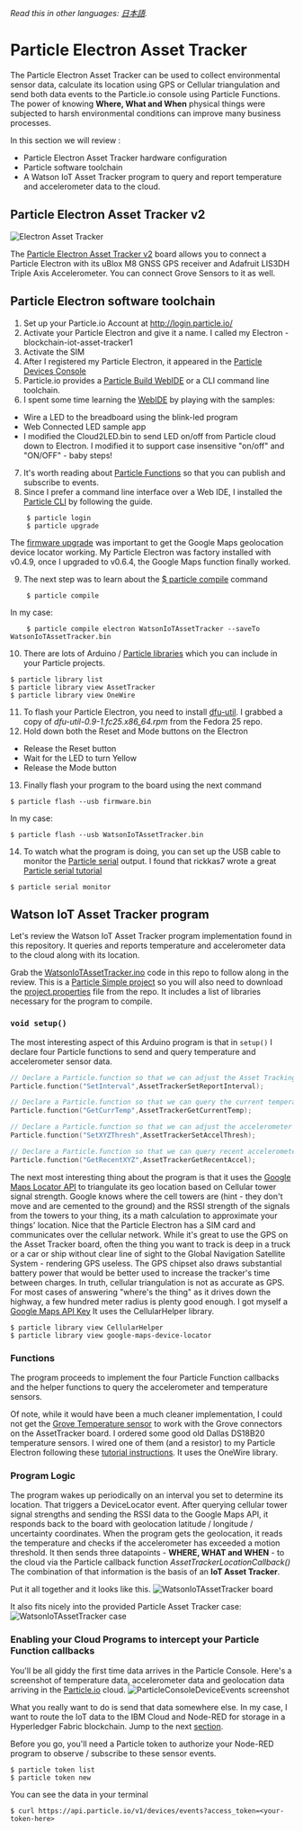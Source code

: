 *Read this in other languages: [日本語](README-ja.md).*

# Particle Electron Asset Tracker
The Particle Electron Asset Tracker can be used to collect environmental sensor data, calculate its location using GPS or Cellular triangulation and send both data events to the Particle.io console using Particle Functions.  The power of knowing **Where, What and When** physical things were subjected to harsh environmental conditions can improve many business processes.

In this section we will review :
* Particle Electron Asset Tracker hardware configuration
* Particle software toolchain
* A Watson IoT Asset Tracker program to query and report temperature and accelerometer data to the cloud.

## Particle Electron Asset Tracker v2
![Electron Asset Tracker](https://docs.particle.io/assets/images/shields/asset-tracker-shield-v2/asset.png "Particle Electron picture")

The [Particle Electron Asset Tracker v2](https://store.particle.io/products/asset-tracker) board allows you to connect a Particle Electron with its uBlox M8 GNSS GPS receiver and Adafruit LIS3DH Triple Axis Accelerometer. You can connect Grove Sensors to it as well.

## Particle Electron software toolchain
1. Set up your Particle.io Account at  http://login.particle.io/
2. Activate your Particle Electron and give it a name. I called my Electron - blockchain-iot-asset-tracker1
3. Activate the SIM
4. After I registered my Particle Electron, it appeared in the [Particle Devices Console](https://console.particle.io/devices)
5. Particle.io provides a [Particle Build WebIDE](https://docs.particle.io/guide/getting-started/build/core/) or a CLI command line toolchain.
6. I spent some time learning the [WebIDE](https://build.particle.io/) by playing with the samples:
  * Wire a LED to the breadboard using the blink-led program
  * Web Connected LED sample app
  * I modified the Cloud2LED.bin to send LED on/off from Particle cloud down to Electron. I modified it to support case insensitive "on/off" and "ON/OFF" - baby steps!
7. It's worth reading about [Particle Functions](https://docs.particle.io/reference/firmware/core/#particle-function-) so that you can publish and subscribe to events.
8. Since I prefer a command line interface over a Web IDE, I installed the [Particle CLI]( https://docs.particle.io/guide/tools-and-features/cli/electron/) by following the guide.
```
    $ particle login
    $ particle upgrade
```
 The [firmware upgrade](https://docs.particle.io/guide/tools-and-features/firmware-manager/electron/) was important to get the Google Maps geolocation device locator working.  My Particle Electron was factory installed with v0.4.9, once I upgraded to v0.6.4, the Google Maps function finally worked.

9. The next step was to learn about the [$ particle compile]( https://docs.particle.io/reference/cli/#particle-compile) command
```
    $ particle compile
```
In my case:
```
    $ particle compile electron WatsonIoTAssetTracker --saveTo WatsonIoTAssetTracker.bin
```
10. There are lots of Arduino / [Particle libraries](https://docs.particle.io/guide/tools-and-features/libraries/) which you can include in your Particle projects.
```
$ particle library list
$ particle library view AssetTracker
$ particle library view OneWire
```
11. To flash your Particle Electron, you need to install [dfu-util](https://docs.particle.io/faq/particle-tools/installing-dfu-util/core/).
I grabbed a copy of *dfu-util-0.9-1.fc25.x86_64.rpm* from the Fedora 25 repo.
12. Hold down both the Reset and Mode buttons on the Electron
 * Release the Reset button
 * Wait for the LED to turn Yellow
 * Release the Mode button
13. Finally flash your program to the board using the next command
```
$ particle flash --usb firmware.bin
```  
In my case:
 ```
$ particle flash --usb WatsonIoTAssetTracker.bin
 ```
14. To watch what the program is doing, you can set up the USB cable to monitor the [Particle serial](https://docs.particle.io/reference/firmware/photon/#serial) output.  I found that rickkas7 wrote a great [Particle serial tutorial](https://github.com/rickkas7/serial_tutorial)
```
$ particle serial monitor
```

## Watson IoT Asset Tracker program
Let's review the Watson IoT Asset Tracker program implementation found in this repository. It queries and reports temperature and accelerometer data to the cloud along with its location.

Grab the [WatsonIoTAssetTracker.ino](WatsonIoTAssetTracker.ino) code in this repo to follow along in the review. This is a [Particle Simple project](https://docs.particle.io/guide/tools-and-features/libraries/#project-file-structure) so you will also need to download the [project.properties](project.properties) file from the repo. It includes a list of libraries necessary for the program to compile.

### ```void setup()```

The most interesting aspect of this Arduino program is that in ```setup()``` I declare four Particle functions to send and query temperature and accelerometer sensor data.
``` C
// Declare a Particle.function so that we can adjust the Asset Tracking on and off reporting interval from the cloud.
Particle.function("SetInterval",AssetTrackerSetReportInterval);

// Declare a Particle.function so that we can query the current temperature from the cloud.
Particle.function("GetCurrTemp",AssetTrackerGetCurrentTemp);

// Declare a Particle.function so that we can adjust the accelerometer threshold from the cloud.
Particle.function("SetXYZThresh",AssetTrackerSetAccelThresh);

// Declare a Particle.function so that we can query recent accelerometer data from the cloud.
Particle.function("GetRecentXYZ",AssetTrackerGetRecentAccel);
```

The next most interesting thing about the program is that it uses the [Google Maps Locator API](https://docs.particle.io/tutorials/integrations/google-maps/) to triangulate its geo location based on Cellular tower signal strength.  Google knows where the cell towers are (hint - they don't move and are cemented to the ground) and the RSSI strength of the signals from the towers to your thing, its a math calculation to approximate your things' location. Nice that the Particle Electron has a SIM card and communicates over the cellular network. While it's great to use the GPS on the Asset Tracker board, often the thing you want to track is deep in a truck or a car or ship without clear line of sight to the Global Navigation Satellite System - rendering GPS useless. The GPS chipset also draws substantial battery power that would be better used to increase the tracker's time between charges.  In truth, cellular triangulation is not as accurate as GPS. For most cases of answering "where's the thing" as it drives down the highway, a few hundred meter radius is plenty good enough.  I got myself a [Google Maps API Key](https://developers.google.com/maps/documentation/geolocation/get-api-key)  It uses the CellularHelper library.
```
$ particle library view CellularHelper
$ particle library view google-maps-device-locator
```
### Functions
The program proceeds to implement the four Particle Function callbacks and the helper functions to query the accelerometer and temperature sensors.

Of note, while it would have been a much cleaner implementation, I could not get the [Grove Temperature sensor](http://wiki.seeed.cc/Grove-Temperature_Sensor_V1.2/) to work with the Grove connectors on the AssetTracker board. I ordered some good old Dallas DS18B20 temperature sensors.  I wired one of them (and a resistor) to my Particle Electron following these [tutorial instructions](https://docs.particle.io/tutorials/projects/maker-kit/#tutorial-4-temperature-logger). It uses the OneWire library.

### Program Logic
The program wakes up periodically on an interval you set to determine its location.  That triggers a DeviceLocator event.  After querying cellular tower signal strengths and sending the RSSI data to the Google Maps API, it responds back to the board with geolocation latitude / longitude / uncertainty coordinates.  When the program gets the geolocation, it reads the temperature and checks if the accelerometer has exceeded a motion threshold. It then sends three datapoints - **WHERE, WHAT and WHEN** - to the cloud via the Particle callback function *AssetTrackerLocationCallback()*  The combination of that information is the basis of an **IoT Asset Tracker**.

Put it all together and it looks like this.
![WatsonIoTAssetTracker board](screenshots/ParticleElectronAssetTracker-IoT.jpg)

It also fits nicely into the provided Particle Asset Tracker case:
![WatsonIoTAssetTracker case](screenshots/ParticleElectronAssetTracker-in-Case.jpg)


### Enabling your Cloud Programs to intercept your Particle Function callbacks
You'll be all giddy the first time data arrives in the Particle Console.  Here's a screenshot of temperature data, accelerometer data and geolocation data arriving in the [Particle.io](https://console.particle.io/devices) cloud.
![ParticleConsoleDeviceEvents screenshot](screenshots/ParticleConsoleDeviceEvents.png "Particle Console Device Event screenshot")

What you really want to do is send that data somewhere else.  In my case, I want to route the IoT data to the IBM Cloud and Node-RED for storage in a Hyperledger Fabric blockchain.  Jump to the next [section](../Node-RED/README.md).  

Before you go, you'll need a Particle token to authorize your Node-RED program to observe / subscribe to these sensor events.
```
$ particle token list
$ particle token new
```
You can see the data in your terminal
```
$ curl https://api.particle.io/v1/devices/events?access_token=<your-token-here>
```
